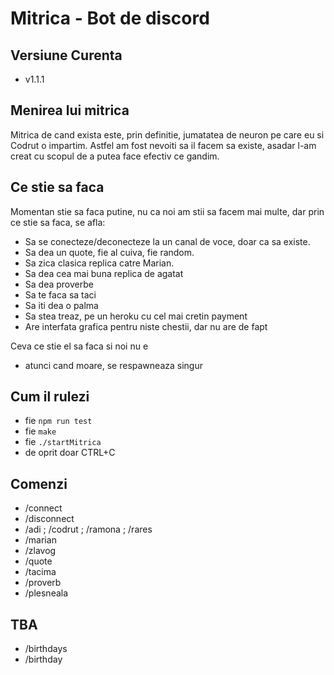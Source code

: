 # Mitrica - Bot de discord

## Versiune Curenta
- v1.1.1

## Menirea lui mitrica

Mitrica de cand exista este, prin definitie, jumatatea de neuron pe care eu si Codrut o impartim.
Astfel am fost nevoiti sa il facem sa existe, asadar l-am creat cu scopul de a putea face efectiv
ce gandim.

## Ce stie sa faca

Momentan stie sa faca putine, nu ca noi am stii sa facem mai multe, dar prin ce stie sa faca, se afla:
- Sa se conecteze/deconecteze la un canal de voce, doar ca sa existe.
- Sa dea un quote, fie al cuiva, fie random.
- Sa zica clasica replica catre Marian.
- Sa dea cea mai buna replica de agatat
- Sa dea proverbe
- Sa te faca sa taci
- Sa iti dea o palma
- Sa stea treaz, pe un heroku cu cel mai cretin payment
- Are interfata grafica pentru niste chestii, dar nu are de fapt


Ceva ce stie el sa faca si noi nu e
- atunci cand moare, se respawneaza singur

## Cum il rulezi

- fie ```npm run test```
- fie ```make```
- fie ```./startMitrica```
- de oprit doar CTRL+C 

## Comenzi

- /connect <canal>
- /disconnect
- /adi ; /codrut ; /ramona ; /rares
- /marian
- /zlavog
- /quote
- /tacima
- /proverb
- /plesneala

## TBA
- /birthdays
- /birthday <cineva>